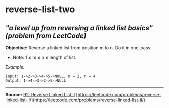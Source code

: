 # reverse-list-two
## *"a level up from reversing a linked list basics" (problem from LeetCode)*

**Objective:** Reverse a linked list from position m to n. Do it in one-pass.

- Note: 1 ≤ m ≤ n ≤ length of list.

*Example:*

    Input: 1->2->3->4->5->NULL, m = 2, n = 4
    Output: 1->4->3->2->5->NULL
___
**Source:**
[92. Reverse Linked List II](https://leetcode.com/problems/reverse-linked-list-ii/) [https://leetcode.com/problems/reverse-linked-list-ii/](https://leetcode.com/problems/reverse-linked-list-ii/)
